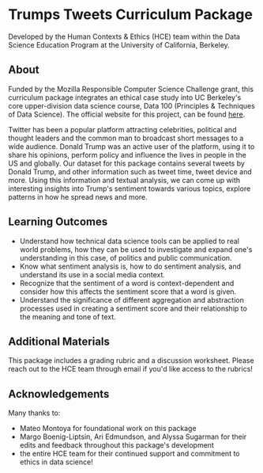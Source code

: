 # Trumps Tweets Curriculum Package
Developed by the Human Contexts & Ethics (HCE) team within the Data Science Education Program at the University of California, Berkeley. 

## About
Funded by the Mozilla Responsible Computer Science Challenge grant, this curriculum package integrates an ethical case study into UC Berkeley's core upper-division data science course, Data 100 (Principles & Techniques of Data Science). The official website for this project, can be found [here](https://data.berkeley.edu/hce-curriculum-package-meaning-speech).

Twitter has been a popular platform attracting celebrities, political and thought leaders and the common man to broadcast short messages to a wide audience. Donald Trump was an active user of the platform, using it to share his opinions, perform policy and influence the lives in people in the US and globally. Our dataset for this package contains several tweets by Donald Trump, and other information such as tweet time, tweet device and more. Using this information and textual analysis, we can come up with interesting insights into Trump's sentiment towards various topics, explore patterns in how he spread news and more.

## Learning Outcomes
- Understand how technical data science tools can be applied to real world problems, how they can be used to investigate and expand one's understanding in this
case, of politics and public communication. <br>
- Know what sentiment analysis is, how to do sentiment analysis, and understand its use in a social media context.<br>
- Recognize that the sentiment of a word is context-dependent and consider how this affects the sentiment score that a word is given. <br>
- Understand the significance of different aggregation and abstraction processes used in creating a sentiment score and their relationship to the meaning and tone of text. <br>

## Additional Materials 

This package includes a grading rubric and a discussion worksheet. Please reach out to the HCE team through email if you'd like access to the rubrics!

## Acknowledgements
Many thanks to:
* Mateo Montoya for foundational work on this package
* Margo Boenig-Liptsin, Ari Edmundson, and Alyssa Sugarman for their edits and feedback throughout this package's development
* the entire HCE team for their continued support and commitment to ethics in data science!
